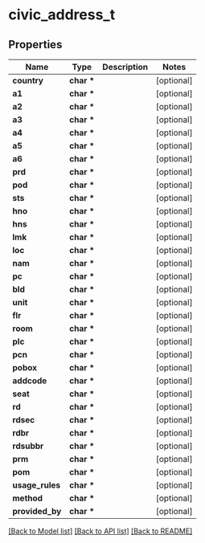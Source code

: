 # civic_address_t

## Properties
Name | Type | Description | Notes
------------ | ------------- | ------------- | -------------
**country** | **char \*** |  | [optional] 
**a1** | **char \*** |  | [optional] 
**a2** | **char \*** |  | [optional] 
**a3** | **char \*** |  | [optional] 
**a4** | **char \*** |  | [optional] 
**a5** | **char \*** |  | [optional] 
**a6** | **char \*** |  | [optional] 
**prd** | **char \*** |  | [optional] 
**pod** | **char \*** |  | [optional] 
**sts** | **char \*** |  | [optional] 
**hno** | **char \*** |  | [optional] 
**hns** | **char \*** |  | [optional] 
**lmk** | **char \*** |  | [optional] 
**loc** | **char \*** |  | [optional] 
**nam** | **char \*** |  | [optional] 
**pc** | **char \*** |  | [optional] 
**bld** | **char \*** |  | [optional] 
**unit** | **char \*** |  | [optional] 
**flr** | **char \*** |  | [optional] 
**room** | **char \*** |  | [optional] 
**plc** | **char \*** |  | [optional] 
**pcn** | **char \*** |  | [optional] 
**pobox** | **char \*** |  | [optional] 
**addcode** | **char \*** |  | [optional] 
**seat** | **char \*** |  | [optional] 
**rd** | **char \*** |  | [optional] 
**rdsec** | **char \*** |  | [optional] 
**rdbr** | **char \*** |  | [optional] 
**rdsubbr** | **char \*** |  | [optional] 
**prm** | **char \*** |  | [optional] 
**pom** | **char \*** |  | [optional] 
**usage_rules** | **char \*** |  | [optional] 
**method** | **char \*** |  | [optional] 
**provided_by** | **char \*** |  | [optional] 

[[Back to Model list]](../README.md#documentation-for-models) [[Back to API list]](../README.md#documentation-for-api-endpoints) [[Back to README]](../README.md)


